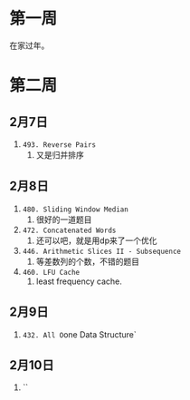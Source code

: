 # 第一周

在家过年。

# 第二周

## 2月7日

1. `493. Reverse Pairs`
    1. 又是归并排序

## 2月8日

1. `480. Sliding Window Median`
    1. 很好的一道题目
2. `472. Concatenated Words`
    1. 还可以吧，就是用dp来了一个优化
3. `446. Arithmetic Slices II - Subsequence`
    1. 等差数列的个数，不错的题目
4. `460. LFU Cache`
    1. least frequency cache.
## 2月9日
1. `432. All O`one Data Structure`

## 2月10日
1.  ``